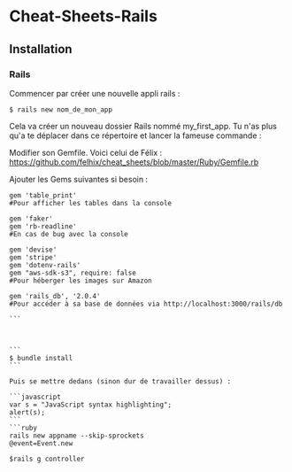 # Cheat-Sheets-Rails
## Installation


### Rails

Commencer par créer une nouvelle appli rails :

```
$ rails new nom_de_mon_app
```
Cela va créer un nouveau dossier Rails nommé my_first_app. Tu n'as plus qu'a te déplacer dans ce répertoire et lancer la fameuse commande :

Modifier son Gemfile. Voici celui de Félix : 
https://github.com/felhix/cheat_sheets/blob/master/Ruby/Gemfile.rb

Ajouter les Gems suivantes si besoin :

````
gem 'table_print'
#Pour afficher les tables dans la console

gem 'faker'
gem 'rb-readline'
#En cas de bug avec la console

gem 'devise'
gem 'stripe'
gem 'dotenv-rails'
gem "aws-sdk-s3", require: false
#Pour héberger les images sur Amazon

gem 'rails_db', '2.0.4'
#Pour accéder à sa base de données via http://localhost:3000/rails/db

```



```
$ bundle install
```

Puis se mettre dedans (sinon dur de travailler dessus) :

```javascript
var s = "JavaScript syntax highlighting";
alert(s);
```
```ruby
rails new appname --skip-sprockets
@event=Event.new
`````


```command
$rails g controller

